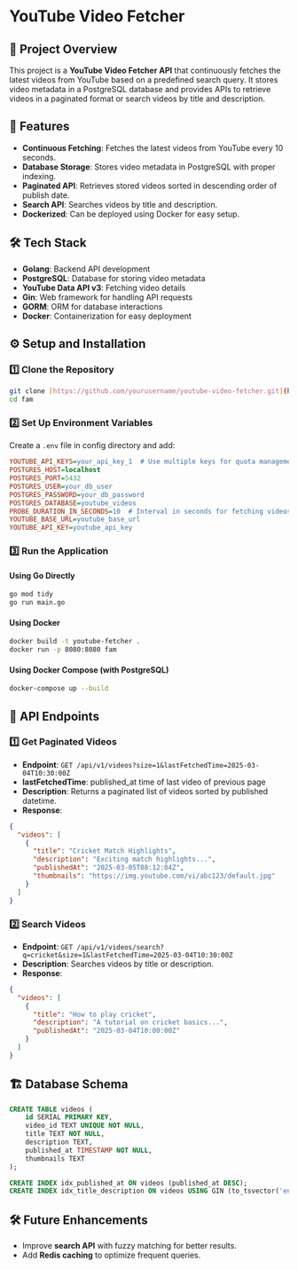 # YouTube Video Fetcher

## 📌 Project Overview
This project is a **YouTube Video Fetcher API** that continuously fetches the latest videos from YouTube based on a predefined search query. It stores video metadata in a PostgreSQL database and provides APIs to retrieve videos in a paginated format or search videos by title and description.

## 🚀 Features
- **Continuous Fetching**: Fetches the latest videos from YouTube every 10 seconds.
- **Database Storage**: Stores video metadata in PostgreSQL with proper indexing.
- **Paginated API**: Retrieves stored videos sorted in descending order of publish date.
- **Search API**: Searches videos by title and description.
- **Dockerized**: Can be deployed using Docker for easy setup.

## 🛠️ Tech Stack
- **Golang**: Backend API development
- **PostgreSQL**: Database for storing video metadata
- **YouTube Data API v3**: Fetching video details
- **Gin**: Web framework for handling API requests
- **GORM**: ORM for database interactions
- **Docker**: Containerization for easy deployment



## ⚙️ Setup and Installation
### 1️⃣ Clone the Repository
```sh
git clone [https://github.com/yourusername/youtube-video-fetcher.git](https://github.com/sushilkumar20/fampay-test.git)
cd fam
```

### 2️⃣ Set Up Environment Variables
Create a `.env` file in config directory and add:
```ini
YOUTUBE_API_KEYS=your_api_key_1  # Use multiple keys for quota management
POSTGRES_HOST=localhost
POSTGRES_PORT=5432
POSTGRES_USER=your_db_user
POSTGRES_PASSWORD=your_db_password
POSTGRES_DATABASE=youtube_videos
PROBE_DURATION_IN_SECONDS=10  # Interval in seconds for fetching videos
YOUTUBE_BASE_URL=youtube_base_url
YOUTUBE_API_KEY=youtube_api_key
```

### 3️⃣ Run the Application
#### **Using Go Directly**
```sh
go mod tidy
go run main.go
```

#### **Using Docker**
```sh
docker build -t youtube-fetcher .
docker run -p 8080:8080 fam
```

#### **Using Docker Compose (with PostgreSQL)**
```sh
docker-compose up --build
```

## 📌 API Endpoints
### 1️⃣ **Get Paginated Videos**
- **Endpoint**: `GET /api/v1/videos?size=1&lastFetchedTime=2025-03-04T10:30:00Z`
- **lastFetchedTime**: published_at time of last video of previous page 
- **Description**: Returns a paginated list of videos sorted by published datetime.
- **Response**:
```json
{
  "videos": [
    {
      "title": "Cricket Match Highlights",
      "description": "Exciting match highlights...",
      "publishedAt": "2025-03-05T08:12:04Z",
      "thumbnails": "https://img.youtube.com/vi/abc123/default.jpg"
    }
  ]
}
```

### 2️⃣ **Search Videos**
- **Endpoint**: `GET /api/v1/videos/search?q=cricket&size=1&lastFetchedTime=2025-03-04T10:30:00Z`
- **Description**: Searches videos by title or description.
- **Response**:
```json
{
  "videos": [
    {
      "title": "How to play cricket",
      "description": "A tutorial on cricket basics...",
      "publishedAt": "2025-03-04T10:00:00Z"
    }
  ]
}
```

## 🏗️ Database Schema
```sql
CREATE TABLE videos (
    id SERIAL PRIMARY KEY,
    video_id TEXT UNIQUE NOT NULL,
    title TEXT NOT NULL,
    description TEXT,
    published_at TIMESTAMP NOT NULL,
    thumbnails TEXT
);

CREATE INDEX idx_published_at ON videos (published_at DESC);
CREATE INDEX idx_title_description ON videos USING GIN (to_tsvector('english', title || ' ' || description));
```

## 🛠️ Future Enhancements
- Improve **search API** with fuzzy matching for better results.
- Add **Redis caching** to optimize frequent queries.

